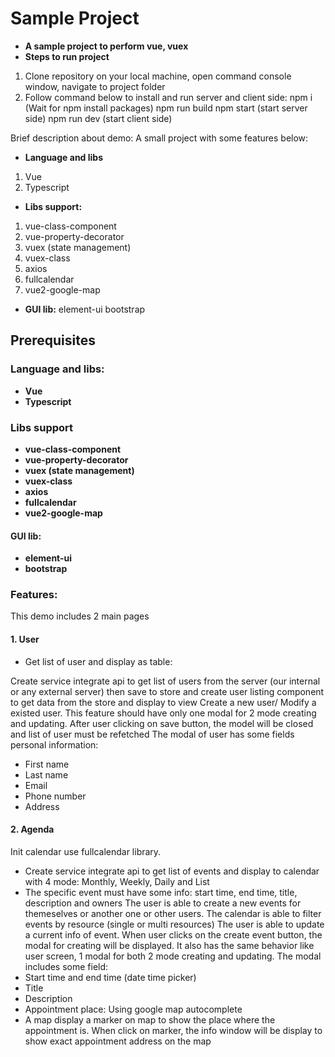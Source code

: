 # Sample Project
* **A sample project to perform vue, vuex**
* **Steps to run project**
1. Clone repository on your local machine, open command console window, navigate to project folder
2. Follow command below to install and run server and client side: 
npm i  (Wait for npm install packages)
npm run build
npm start (start server side)
npm run dev (start client side)

Brief description about demo:
A small project with some features below:
* **Language and libs**

1. Vue
2. Typescript
* **Libs support:** 

1. vue-class-component
2. vue-property-decorator
3. vuex (state management)
4. vuex-class 
5. axios
6. fullcalendar
7. vue2-google-map
* **GUI lib:** 
element-ui
bootstrap
## Prerequisites
### Language and libs:
* **Vue**
* **Typescript**

### Libs support
* **vue-class-component**
* **vue-property-decorator**
* **vuex (state management)**
* **vuex-class** 
* **axios**
* **fullcalendar**
* **vue2-google-map**
#### GUI lib:
* **element-ui**
* **bootstrap**

### Features:
This demo includes 2 main pages
#### 1. User
+ Get list of user and display as table:

Create service integrate api to get list of users from the server (our internal or any external server) then save to store and create user listing component to get data from the store and display to view
Create a new user/ Modify a existed user. This feature should have only one modal for 2 mode creating and updating. After user clicking on save button, the model will be closed and list of user must be refetched
The modal of user has some fields personal information:
+ First name
+ Last name
+ Email
+ Phone number
+ Address
#### 2. Agenda

Init calendar use fullcalendar library.
+ Create service integrate api to get list of events and display to calendar with 4 mode: Monthly, Weekly, Daily and List
+ The specific event must have some info: start time, end time, title, description and owners
The user is able to create a new events for themeselves or another one or other users.
The calendar is able to filter events by resource (single or multi resources)
The user is able to update a current info of event.
When user clicks on the create event button, the modal for creating will be displayed. It also has the same behavior like user screen, 1 modal for both 2 mode creating and updating.
The modal includes some field:
+ Start time and end time (date time picker)
+ Title
+ Description
+ Appointment place: Using google map autocomplete
+ A map display a marker on map to show the place where the appointment is. When click on marker, the info window will be display to show exact appointment address on the map